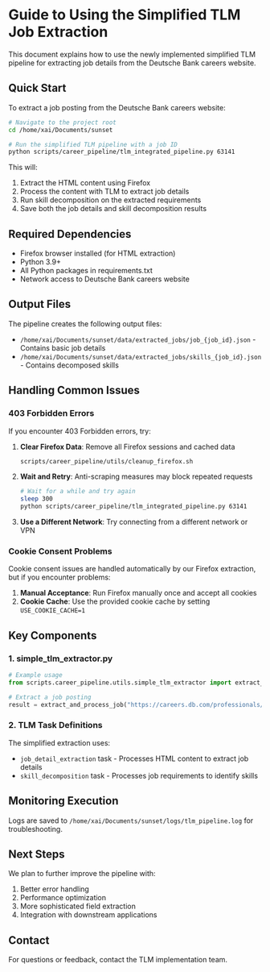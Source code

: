# Guide to Using the Simplified TLM Job Extraction

This document explains how to use the newly implemented simplified TLM pipeline for extracting job details from the Deutsche Bank careers website.

## Quick Start

To extract a job posting from the Deutsche Bank careers website:

```bash
# Navigate to the project root
cd /home/xai/Documents/sunset

# Run the simplified TLM pipeline with a job ID
python scripts/career_pipeline/tlm_integrated_pipeline.py 63141
```

This will:
1. Extract the HTML content using Firefox
2. Process the content with TLM to extract job details
3. Run skill decomposition on the extracted requirements
4. Save both the job details and skill decomposition results

## Required Dependencies

- Firefox browser installed (for HTML extraction)
- Python 3.9+
- All Python packages in requirements.txt
- Network access to Deutsche Bank careers website

## Output Files

The pipeline creates the following output files:

- `/home/xai/Documents/sunset/data/extracted_jobs/job_{job_id}.json` - Contains basic job details
- `/home/xai/Documents/sunset/data/extracted_jobs/skills_{job_id}.json` - Contains decomposed skills

## Handling Common Issues

### 403 Forbidden Errors

If you encounter 403 Forbidden errors, try:

1. **Clear Firefox Data**: Remove all Firefox sessions and cached data
   ```bash
   scripts/career_pipeline/utils/cleanup_firefox.sh
   ```

2. **Wait and Retry**: Anti-scraping measures may block repeated requests
   ```bash
   # Wait for a while and try again
   sleep 300
   python scripts/career_pipeline/tlm_integrated_pipeline.py 63141
   ```

3. **Use a Different Network**: Try connecting from a different network or VPN

### Cookie Consent Problems

Cookie consent issues are handled automatically by our Firefox extraction, but if you encounter problems:

1. **Manual Acceptance**: Run Firefox manually once and accept all cookies
2. **Cookie Cache**: Use the provided cookie cache by setting `USE_COOKIE_CACHE=1`

## Key Components

### 1. simple_tlm_extractor.py

```python
# Example usage
from scripts.career_pipeline.utils.simple_tlm_extractor import extract_and_process_job

# Extract a job posting
result = extract_and_process_job("https://careers.db.com/professionals/search-roles/#/professional/job/63141")
```

### 2. TLM Task Definitions

The simplified extraction uses:

- `job_detail_extraction` task - Processes HTML content to extract job details
- `skill_decomposition` task - Processes job requirements to identify skills

## Monitoring Execution

Logs are saved to `/home/xai/Documents/sunset/logs/tlm_pipeline.log` for troubleshooting.

## Next Steps

We plan to further improve the pipeline with:

1. Better error handling
2. Performance optimization
3. More sophisticated field extraction
4. Integration with downstream applications

## Contact

For questions or feedback, contact the TLM implementation team.

